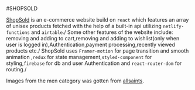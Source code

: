#SHOPSOLD

[ShopSold](https://shopsold.netlify.app/) is an e-commerce website build on `react` which features an array of unisex products fetched with the help of a built-in api utilizing `netlify-functions` and `airtable`./
Some other features of the website include: removing and adding to cart,removing and adding to wishlist(only when user is logged in),Authentication,payment processing,recently viewed products etc./
ShopSold uses `Framer-motion` for page transition and smooth animation ,`redux` for state management,`styled-component` for styling,`firebase` for db and user Authentication and `react-router-dom` for routing./

Images from the men category was gotten from [allsaints](https://allsaints.com/).
